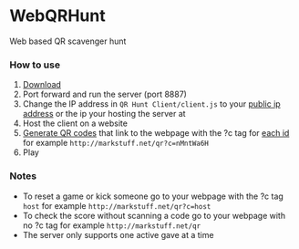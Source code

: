 # WebQRHunt
Web based QR scavenger hunt

### How to use
1. [Download](https://github.com/maolivas1/WebQRHunt/releases)
2. Port forward and run the server (port 8887)
3. Change the IP address in `QR Hunt Client/client.js` to your [public ip address](https://www.google.com/search?q=what+is+my+ip) or the ip your hosting the server at
4. Host the client on a website
5. [Generate QR codes](https://www.flowcode.com/) that link to the webpage with the ?c tag for [each id](https://github.com/maolivas1/WebQRHunt/blob/d92e37f9cd340f033c8341b9de0ed1c272e8a18e/QR%20Hunt%20Server/src/me/Mark/qr/Thingy.java#L45) for example `http://markstuff.net/qr?c=nMntWa6H`
6. Play

### Notes
* To reset a game or kick someone go to your webpage with the ?c tag `host` for example `http://markstuff.net/qr?c=host`
* To check the score without scanning a code go to your webpage with no ?c tag for example `http://markstuff.net/qr`
* The server only supports one active gave at a time
